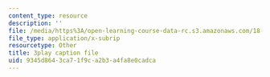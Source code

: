 ```yaml
---
content_type: resource
description: ''
file: /media/https%3A/open-learning-course-data-rc.s3.amazonaws.com/18-01sc-single-variable-calculus-fall-2010/9345d8643ca71f9ca2b3a4fa8e0cadca_60VGKnYBpbg.srt
file_type: application/x-subrip
resourcetype: Other
title: 3play caption file
uid: 9345d864-3ca7-1f9c-a2b3-a4fa8e0cadca
---
```

